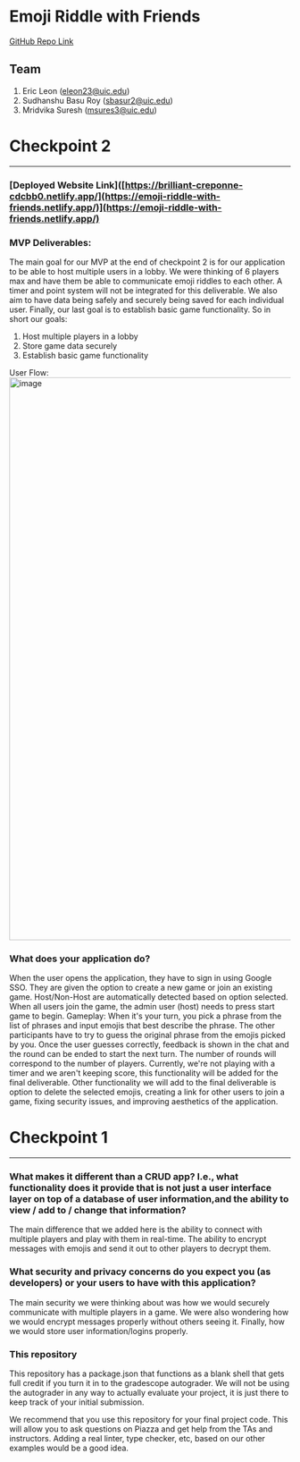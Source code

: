 # Emoji Riddle with Friends
[GitHub Repo Link](https://github.com/eleon23/final-project-emoji-riddle)
## Team
1. Eric Leon (eleon23@uic.edu)
2. Sudhanshu Basu Roy (sbasur2@uic.edu)
3. Mridvika Suresh (msures3@uic.edu)

# Checkpoint 2
-----------------
### [Deployed Website Link]([https://brilliant-creponne-cdcbb0.netlify.app/](https://emoji-riddle-with-friends.netlify.app/)](https://emoji-riddle-with-friends.netlify.app/)

### MVP Deliverables:
The main goal for our MVP at the end of checkpoint 2 is for our application to be able to host multiple users in a lobby. We were thinking of 6 players max and have them be able to communicate emoji riddles to each other. A timer and point system will not be integrated for this deliverable. We also aim to have data being safely and securely being saved for each individual user. Finally, our last goal is to establish basic game functionality. So in short our goals:
1. Host multiple players in a lobby
2. Store game data securely
3. Establish basic game functionality

User Flow:
<img width="1007" alt="image" src="https://github.com/eleon23/final-project-emoji-riddle/assets/77844841/c5fd16d5-aa2a-4e72-a86f-9f87a4ea4935">

### What does your application do?
When the user opens the application, they have to sign in using Google SSO. They are given the option to create a new game or join an existing game. Host/Non-Host are automatically detected based on option selected. When all users join the game, the admin user (host) needs to press start game to begin.
Gameplay: When it's your turn, you pick a phrase from the list of phrases and input emojis that best describe the phrase. The other participants have to try to guess the original phrase from the emojis picked by you. Once the user guesses correctly, feedback is shown in the chat and the round can be ended to start the next turn. The number of rounds will correspond to the number of players. Currently, we're not playing with a timer and we aren't keeping score, this functionality will be added for the final deliverable. Other functionality we will add to the final deliverable is option to delete the selected emojis, creating a link for other users to join a game, fixing security issues, and improving aesthetics of the application. 


# Checkpoint 1
-----------------
### What makes it different than a CRUD app? I.e., what functionality does it provide that is not just a user interface layer on top of a database of user information,and the ability to view / add to / change that information?

The main difference that we added here is the ability to connect with multiple players and play with them in real-time. The ability to encrypt messages with emojis and send it out to other players to decrypt them.

### What security and privacy concerns do you expect you (as developers) or your users to have with this application?

The main security we were thinking about was how we would securely communicate with multiple players in a game. We were also wondering how we would encrypt messages properly without others seeing it. Finally, how we would store user information/logins properly.

### This repository

This repository has a package.json that functions as a blank shell that gets full credit if you turn it in to the gradescope autograder. We will not be using the autograder in any way to actually evaluate your project, it is just there to keep track of your initial submission.

We recommend that you use this repository for your final project code. This will allow you to ask questions on Piazza and get help from the TAs and instructors. Adding a real linter, type checker, etc, based on our other examples would be a good idea.
